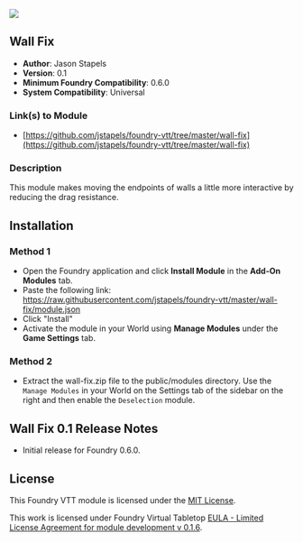 ![](https://img.shields.io/badge/Foundry-v0.6.1-informational)
## Wall Fix

* **Author**: Jason Stapels
* **Version**: 0.1
* **Minimum Foundry Compatibility**: 0.6.0
* **System Compatibility**: Universal

### Link(s) to Module
* [https://github.com/jstapels/foundry-vtt/tree/master/wall-fix](https://github.com/jstapels/foundry-vtt/tree/master/wall-fix)

### Description
This module makes moving the endpoints of walls a little more interactive by reducing the drag resistance.

## Installation
### Method 1
* Open the Foundry application and click **Install Module** in the **Add-On Modules** tab.
* Paste the following link: https://raw.githubusercontent.com/jstapels/foundry-vtt/master/wall-fix/module.json
* Click "Install"
* Activate the module in your World using **Manage Modules** under the **Game Settings** tab.

### Method 2
* Extract the wall-fix.zip file to the public/modules directory. Use the `Manage Modules` in your World on the Settings tab of the sidebar on the right and then enable the `Deselection` module.

## Wall Fix 0.1 Release Notes
* Initial release for Foundry 0.6.0.

## License
This Foundry VTT module is licensed under the [MIT License](https://choosealicense.com/licenses/mit/).

This work is licensed under Foundry Virtual Tabletop [EULA - Limited License Agreement for module development v 0.1.6](https://foundryvtt.com/article/license/).

